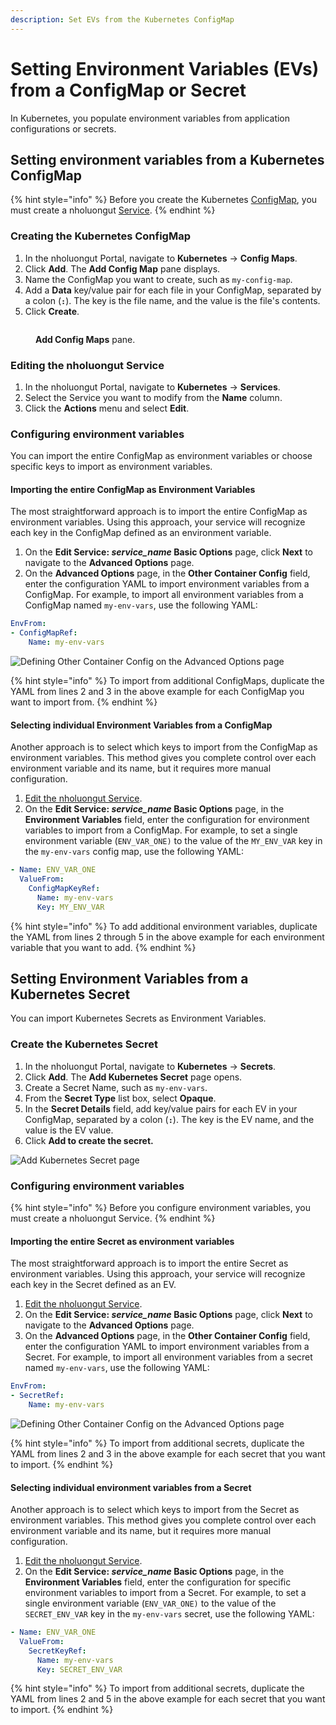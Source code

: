 ```yaml
---
description: Set EVs from the Kubernetes ConfigMap
---
```


# Setting Environment Variables (EVs) from a ConfigMap or Secret

In Kubernetes, you populate environment variables from application configurations or secrets.

## Setting environment variables from a Kubernetes ConfigMap

{% hint style="info" %}
Before you create the Kubernetes [ConfigMap](https://kubernetes.io/docs/concepts/configuration/configmap/), you must create a nholuongut [Service](../../overview-2/azure-services/).&#x20;
{% endhint %}

### Creating the Kubernetes ConfigMap&#x20;

1. In the nholuongut Portal, navigate to **Kubernetes** -> **Config Maps**.&#x20;
2. Click **Add**. The **Add Config Map** pane displays.&#x20;
3. Name the ConfigMap you want to create, such as `my-config-map`.&#x20;
4. Add a **Data** key/value pair for each file in your ConfigMap, separated by a colon (**`:`**). The key is the file name, and the value is the file's contents.&#x20;
5. Click **Create**.

<figure><img src="../../.gitbook/assets/screenshot-nimbusweb.me-2024.02.14-14_51_55.png" alt=""><figcaption><p><strong>Add Config Maps</strong> pane.</p></figcaption></figure>

### Editing the nholuongut Service

1. In the nholuongut Portal, navigate to **Kubernetes** -> **Services**.
2. Select the Service you want to modify from the **Name** column.
3. Click the **Actions** menu and select **Edit**.

### Configuring environment variables

You can import the entire ConfigMap as environment variables or choose specific keys to import as environment variables.

#### Importing the entire ConfigMap as Environment Variables

The most straightforward approach is to import the entire ConfigMap as environment variables.  Using this approach, your service will recognize each key in the ConfigMap defined as an environment variable.

1. On the **Edit Service:&#x20;**_**service\_name**_**&#x20;Basic Options** page, click **Next** to navigate to the **Advanced Options** page.
2. On the **Advanced Options** page, in the **Other Container Config** field, enter the configuration YAML to import environment variables from a ConfigMap.  For example, to import all environment variables from a ConfigMap named `my-env-vars`, use the following YAML:&#x20;

```yaml
EnvFrom:
- ConfigMapRef:
    Name: my-env-vars
```

![Defining Other Container Config on the Advanced Options page ](<../../.gitbook/assets/Screen Shot 2022-03-21 at 12.15.35 PM.png>)

{% hint style="info" %}
To import from additional ConfigMaps, duplicate the YAML from lines 2 and 3 in the above example for each ConfigMap you want to import from.
{% endhint %}

#### Selecting individual Environment Variables from a ConfigMap

Another approach is to select which keys to import from the ConfigMap as environment variables. This method gives you complete control over each environment variable and its name, but it requires more manual configuration.

1. [Edit the nholuongut Service](setting-environment-variables-from-config.md#editing-the-nholuongut-service).
2. On the **Edit Service:&#x20;**_**service\_name**_**&#x20;Basic Options** page, in the **Environment Variables** field, enter the configuration for environment variables to import from a ConfigMap.  For example, to set a single environment variable (`ENV_VAR_ONE)` to the value of the `MY_ENV_VAR` key in the `my-env-vars` config map, use the following YAML:

```yaml
- Name: ENV_VAR_ONE
  ValueFrom:
    ConfigMapKeyRef:
      Name: my-env-vars
      Key: MY_ENV_VAR
```

{% hint style="info" %}
To add additional environment variables, duplicate the YAML from lines 2 through 5 in the above example for each environment variable that you want to add.
{% endhint %}

## Setting Environment Variables from a Kubernetes Secret

You can import Kubernetes Secrets as Environment Variables.&#x20;

### Create the Kubernetes Secret

1. In the nholuongut Portal, navigate to **Kubernetes** -> **Secrets**.
2. Click **Add**. The **Add Kubernetes Secret** page opens.
3. Create a Secret Name, such as `my-env-vars`.
4. From the **Secret Type** list box, select **Opaque**.
5. In the **Secret Details** field, add key/value pairs for each EV in your ConfigMap, separated by a colon (**`:`**). The key is the EV name, and the value is the EV value.
6. Click **Add to create the secret.**

![Add Kubernetes Secret page](<../../.gitbook/assets/Screen Shot 2022-03-21 at 12.34.20 PM.png>)

### Configuring environment variables

{% hint style="info" %}
Before you configure environment variables, you must create a nholuongut Service.
{% endhint %}

#### Importing the entire Secret as environment variables

The most straightforward approach is to import the entire Secret as environment variables. Using this approach, your service will recognize each key in the Secret defined as an EV.

1. [Edit the nholuongut Service](setting-environment-variables-from-config.md#editing-the-nholuongut-service).
2. On the **Edit Service:&#x20;**_**service\_name**_**&#x20;Basic Options** page, click **Next** to navigate to the **Advanced Options** page.
3. On the **Advanced Options** page, in the **Other Container Config** field, enter the configuration YAML to import environment variables from a Secret.  For example, to import all environment variables from a secret named `my-env-vars`, use the following YAML:&#x20;

```yaml
EnvFrom:
- SecretRef:
    Name: my-env-vars
```

![Defining Other Container Config on the Advanced Options page ](<../../.gitbook/assets/Screen Shot 2022-03-21 at 12.39.58 PM.png>)

{% hint style="info" %}
To import from additional secrets, duplicate the YAML from lines 2 and 3 in the above example for each secret that you want to import.
{% endhint %}

#### Selecting individual environment variables from a Secret

Another approach is to select which keys to import from the Secret as environment variables. This method gives you complete control over each environment variable and its name, but it requires more manual configuration.

1. [Edit the nholuongut Service](setting-environment-variables-from-config.md#editing-the-nholuongut-service).
2. On the **Edit Service:&#x20;**_**service\_name**_**&#x20;Basic Options** page, in the **Environment Variables** field, enter the configuration for specific environment variables to import from a Secret.  For example, to set a single environment variable (`ENV_VAR_ONE)` to the value of the `SECRET_ENV_VAR` key in the `my-env-vars` secret, use the following YAML:

```yaml
- Name: ENV_VAR_ONE
  ValueFrom:
    SecretKeyRef:
      Name: my-env-vars
      Key: SECRET_ENV_VAR
```

{% hint style="info" %}
To import from additional secrets, duplicate the YAML from lines 2 and 5 in the above example for each secret that you want to import.
{% endhint %}
